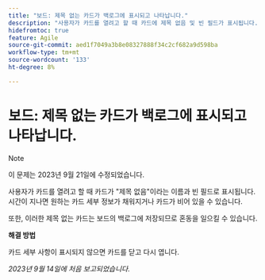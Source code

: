 ```yaml
---
title: "보드: 제목 없는 카드가 백로그에 표시되고 나타납니다."
description: "사용자가 카드를 열려고 할 때 카드에 제목 없음 및 빈 필드가 표시됩니다. 시간이 지나면 원하는 카드 세부 정보가 채워지거나 카드가 비어 있을 수 있습니다. 또한 이러한 제목 없는 카드는 보드의 백로그에 저장되므로 혼동을 일으킬 수 있습니다."
hidefromtoc: true
feature: Agile
source-git-commit: aed1f7049a3b8e08327888f34c2cf682a9d598ba
workflow-type: tm+mt
source-wordcount: '133'
ht-degree: 8%

---
```



# 보드: 제목 없는 카드가 백로그에 표시되고 나타납니다.

>[!NOTE]
>
>이 문제는 2023년 9월 21일에 수정되었습니다.

사용자가 카드를 열려고 할 때 카드가 &quot;제목 없음&quot;이라는 이름과 빈 필드로 표시됩니다. 시간이 지나면 원하는 카드 세부 정보가 채워지거나 카드가 비어 있을 수 있습니다.

또한, 이러한 제목 없는 카드는 보드의 백로그에 저장되므로 혼동을 일으킬 수 있습니다.

**해결 방법**

카드 세부 사항이 표시되지 않으면 카드를 닫고 다시 엽니다.

_2023년 9월 14일에 처음 보고되었습니다._

